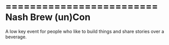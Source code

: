 =========================
    Nash Brew (un)Con
=========================

A low key event for people who like to build things and share stories
over a beverage.
